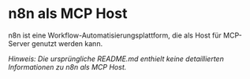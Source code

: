 # n8n als MCP Host

n8n ist eine Workflow-Automatisierungsplattform, die als Host für MCP-Server genutzt werden kann.

*Hinweis: Die ursprüngliche README.md enthielt keine detaillierten Informationen zu n8n als MCP Host.* 